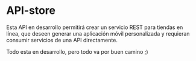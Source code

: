 # API-store

Esta API en desarrollo permitirá crear un servicio REST para tiendas en línea, que deseen generar una aplicación móvil personalizada y requieran consumir servicios de una API directamente. 

Todo esta en desarrollo, pero todo va por buen camino ;)
